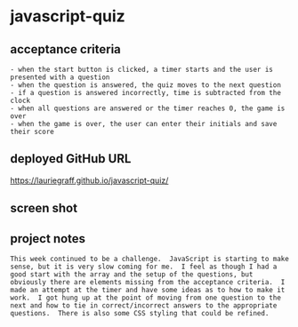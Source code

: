 # javascript-quiz

## acceptance criteria
    - when the start button is clicked, a timer starts and the user is presented with a question
    - when the question is answered, the quiz moves to the next question
    - if a question is answered incorrectly, time is subtracted from the clock
    - when all questions are answered or the timer reaches 0, the game is over
    - when the game is over, the user can enter their initials and save their score
    
## deployed GitHub URL
https://lauriegraff.github.io/javascript-quiz/

## screen shot

## project notes
    This week continued to be a challenge.  JavaScript is starting to make sense, but it is very slow coming for me.  I feel as though I had a good start with the array and the setup of the questions, but obviously there are elements missing from the acceptance criteria.  I made an attempt at the timer and have some ideas as to how to make it work.  I got hung up at the point of moving from one question to the next and how to tie in correct/incorrect answers to the appropriate questions.  There is also some CSS styling that could be refined.